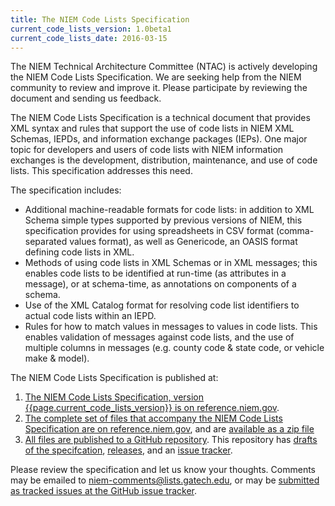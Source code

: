 ```yaml
---
title: The NIEM Code Lists Specification
current_code_lists_version: 1.0beta1
current_code_lists_date: 2016-03-15
---
```


The NIEM Technical Architecture Committee (NTAC) is actively developing the NIEM
Code Lists Specification. We are seeking help from the NIEM community to review
and improve it. Please participate by reviewing the document and sending us
feedback.

The NIEM Code Lists Specification is a technical document that provides XML
syntax and rules that support the use of code lists in NIEM XML Schemas, IEPDs,
and information exchange packages (IEPs). One major topic for developers and
users of code lists with NIEM information exchanges is the development,
distribution, maintenance, and use of code lists. This specification addresses
this need.

The specification includes:

* Additional machine-readable formats for code lists: in addition to XML Schema
  simple types supported by previous versions of NIEM, this specification
  provides for using spreadsheets in CSV format (comma-separated values format),
  as well as Genericode, an OASIS format defining code lists in XML.
* Methods of using code lists in XML Schemas or in XML messages; this enables
  code lists to be identified at run-time (as attributes in a message), or at
  schema-time, as annotations on components of a schema.
* Use of the XML Catalog format for resolving code list identifiers to actual
  code lists within an IEPD.
* Rules for how to match values in messages to values in code lists. This
  enables validation of messages against code lists, and the use of multiple
  columns in messages (e.g. county code & state code, or vehicle make & model).

The NIEM Code Lists Specification is published at:

1. [The NIEM Code Lists Specification, version
   {{page.current_code_lists_version}} is on
   reference.niem.gov](http://reference.niem.gov/niem/specification/code-lists/{{page.current_code_lists_version}}/niem-code-lists-{{page.current_code_lists_version}}-{{page.current_code_lists_date}}.html).
1. [The complete set of files that accompany the NIEM Code Lists Specification
   are on reference.niem.gov](http://reference.niem.gov/niem/specification/code-lists/{{page.current_code_lists_version}}), and are [available as a zip file](http://reference.niem.gov/niem/specification/code-lists/{{page.current_code_lists_version}}/niem-code-lists-{{page.current_code_lists_version}}.zip)
1. [All files are published to a GitHub repository](https://github.com/niem/niem-code-lists-spec).
   This repository has [drafts of the specifcation](https://github.com/NIEM/niem-code-lists-spec/tree/dev-1.0), [releases](https://github.com/NIEM/niem-code-lists-spec/releases), and an [issue tracker](https://github.com/NIEM/niem-code-lists-spec/issues).

Please review the specification and let us know your thoughts. Comments may be
emailed to
[niem-comments@lists.gatech.edu](mailto:niem-comments@lists.gatech.edu?subject=NIEM%20Code%20Lists%20Specification,%20version%20{{page.current_code_lists_version}}&cc=webb.roberts@gtri.gatech.edu), or may
be [submitted as tracked issues at the GitHub issue
tracker](https://github.com/NIEM/niem-code-lists-spec/issues).
